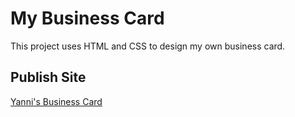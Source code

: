 # My Business Card
This project uses HTML and CSS to design my own business card.

## Publish Site
[Yanni's Business Card](https://yanni-business-card.netlify.app)
